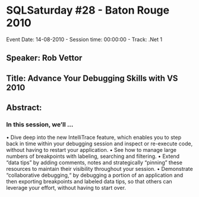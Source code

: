 # SQLSaturday #28 - Baton Rouge 2010
Event Date: 14-08-2010 - Session time: 00:00:00 - Track: .Net 1
## Speaker: Rob Vettor
## Title: Advance Your Debugging Skills with VS 2010
## Abstract:
### In this session, we’ll …
 
•         Dive deep into the new IntelliTrace feature, which enables you to step back in time within your debugging session and inspect or re-execute code, without having to restart your application.
•         See how to manage large numbers of breakpoints with labeling, searching and filtering.
•         Extend “data tips” by adding comments, notes and strategically “pinning” these resources to maintain their visibility throughout your session.
•         Demonstrate “collaborative debugging,“ by debugging a portion of an application and then exporting breakpoints and labeled data tips, so that others can leverage your effort, without having to start over.


